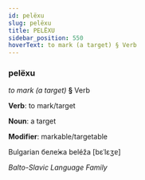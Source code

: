 ```yaml
---
id: pelëxu
slug: pelëxu
title: PELËXU
sidebar_position: 550
hoverText: to mark (a target) § Verb
---
```


### pelëxu

*to mark (a target)* **§** Verb

**Verb**: to mark/target

**Noun**: a target

**Modifier**: markable/targetable

Bulgarian беле́жа beléža [bɛˈlɛʒɐ]

*Balto-Slavic Language Family*